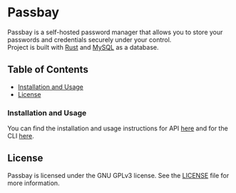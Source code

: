 # Passbay
Passbay is a self-hosted password manager that allows you to store your passwords and credentials securely under your control.<br>
Project is built with [Rust](https://www.rust-lang.org/) and [MySQL](https://www.mysql.com/) as a database.

## Table of Contents
- [ Installation and Usage ](#installation-and-usage)
- [ License ](#license)

### Installation and Usage
You can find the installation and usage instructions for API [here](api/README.md) and for the CLI [here](client/README.md).

## License
Passbay is licensed under the GNU GPLv3 license. See the [LICENSE](LICENSE) file for more information.
